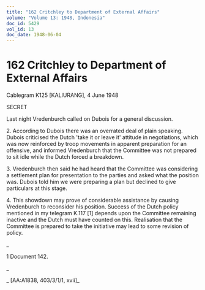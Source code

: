 ```yaml
---
title: "162 Critchley to Department of External Affairs"
volume: "Volume 13: 1948, Indonesia"
doc_id: 5429
vol_id: 13
doc_date: 1948-06-04
---
```


# 162 Critchley to Department of External Affairs

Cablegram K125 [KALIURANG], 4 June 1948

SECRET

Last night Vredenburch called on Dubois for a general discussion.

2\. According to Dubois there was an overrated deal of plain speaking. Dubois criticised the Dutch 'take it or leave it' attitude in negotiations, which was now reinforced by troop movements in apparent preparation for an offensive, and informed Vredenburch that the Committee was not prepared to sit idle while the Dutch forced a breakdown.

3\. Vredenburch then said he had heard that the Committee was considering a settlement plan for presentation to the parties and asked what the position was. Dubois told him we were preparing a plan but declined to give particulars at this stage.

4\. This showdown may prove of considerable assistance by causing Vredenburch to reconsider his position. Success of the Dutch policy mentioned in my telegram K.117 [1] depends upon the Committee remaining inactive and the Dutch must have counted on this. Realisation that the Committee is prepared to take the initiative may lead to some revision of policy.

_

1 Document 142.

_

_ [AA:A1838, 403/3/1/1, xvii]_
